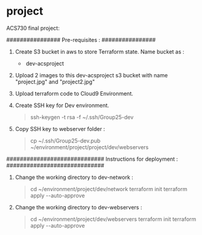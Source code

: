 # project
ACS730 final project:

################
Pre-requisites :
################

1. Create S3 bucket in aws to store Terraform state. Name bucket as : 
	*  dev-acsproject

2. Upload 2 images to this dev-acsproject s3 bucket with name "project.jpg" and "project2.jpg"

3. Upload terraform code to Cloud9 Environment.

4. Create SSH key for Dev environment.
	> ssh-keygen -t rsa -f ~/.ssh/Group25-dev

5. Copy SSH key to webserver folder :
	> cp ~/.ssh/Group25-dev.pub ~/environment/project/project/dev/webservers

#############################
Instructions for deployment :
#############################

1. Change the working directory to dev-network :
	> cd ~/environment/project/dev/network
	> terraform init
	> terraform apply --auto-approve

2. Change the working directory to dev-webservers :
	> cd ~/environment/project/dev/webservers
	> terraform init
	> terraform apply --auto-approve
